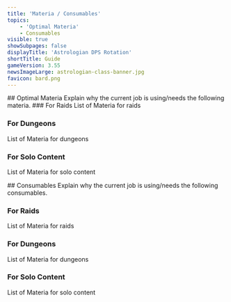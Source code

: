 ```yaml
---
title: 'Materia / Consumables'
topics:
    - 'Optimal Materia'
    - Consumables
visible: true
showSubpages: false
displayTitle: 'Astrologian DPS Rotation'
shortTitle: Guide
gameVersion: 3.55
newsImageLarge: astrologian-class-banner.jpg
favicon: bard.png
---
```


<div id='optimal-materia'></div>
## Optimal Materia
Explain why the current job is using/needs the following materia.
### For Raids
List of Materia for raids

### For Dungeons
List of Materia for dungeons

### For Solo Content
List of Materia for solo content

<div id='consumables'></div>
## Consumables
Explain why the current job is using/needs the following consumables.

### For Raids
List of Materia for raids

### For Dungeons
List of Materia for dungeons

### For Solo Content
List of Materia for solo content